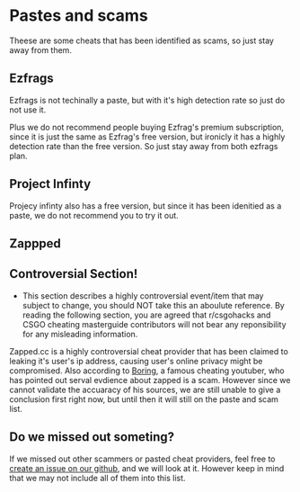 # Pastes and scams

Theese are some cheats that has been identified as scams, so just stay away from them.

## Ezfrags

Ezfrags is not techinally a paste, but with it's high detection rate so just do not use it.

Plus we do not recommend people buying Ezfrag's premium subscription, since it is just the same as Ezfrag's free version, but ironicly it has a highly detection rate than the free version. So just stay away from both ezfrags plan.

## Project Infinty

Projecy infinty also has a free version, but since it has been idenitied as a paste, we do not recommend you to try it out.

## Zappped
## Controversial Section!
* This section describes a highly controversial event/item that may subject to change, you should NOT take this an aboulute reference. By reading the following section, you are agreed that r/csgohacks and CSGO cheating masterguide contributors will not bear any reponsibility for any misleading information.

Zapped.cc is a highly controversial cheat provider that has been claimed to leaking it's user's ip address, causing user's online privacy might be compromised. Also according to [Boring](), a famous cheating youtuber, who has pointed out serval evdience about zapped is a scam. However since we cannot validate the accuaracy of his sources, we are still unable to give a conclusion first right now, but until then it will still on the paste and scam list.


## Do we missed out someting?
If we missed out other scammers or pasted cheat providers, feel free to [create an issue on our github](https://github.com/csgohacks/master-guide/issues), and we will look at it. However keep in mind that we may not include all of them into this list.

